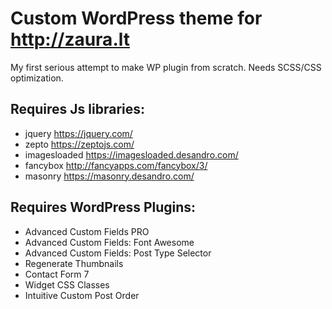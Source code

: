 # Custom WordPress theme for http://zaura.lt

My first serious attempt to make WP plugin from scratch.
Needs SCSS/CSS optimization.

## Requires Js libraries:

+ jquery https://jquery.com/
+ zepto https://zeptojs.com/
+ imagesloaded https://imagesloaded.desandro.com/
+ fancybox http://fancyapps.com/fancybox/3/
+ masonry https://masonry.desandro.com/

## Requires WordPress Plugins:

+ Advanced Custom Fields PRO
+ Advanced Custom Fields: Font Awesome
+ Advanced Custom Fields: Post Type Selector
+ Regenerate Thumbnails
+ Contact Form 7
+ Widget CSS Classes
+ Intuitive Custom Post Order
